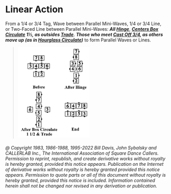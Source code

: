
# Linear Action

From a 1/4 or 3/4 Tag, Wave between Parallel
Mini-Waves, 1/4 or 3/4 Line, or Two-Faced Line
between Parallel Mini-Waves: ***All [Hinge](../ms/hinge.md)***,
***[Centers Box Circulate](../b1/circulate.md) 1½,
as outsides [Trade](../b2/trade.md)***.
***Those who meet
[Cast Off 3/4](../ms/cast_off_three_quarters.md), as others move up (as in 
[Hourglass Circulate](../a2/hourglass_circulate.md))*** to
form Parallel Waves or Lines.

> 
> ![alt](linear_action.png)
> 

###### @ Copyright 1983, 1986-1988, 1995-2022 Bill Davis, John Sybalsky and CALLERLAB Inc., The International Association of Square Dance Callers. Permission to reprint, republish, and create derivative works without royalty is hereby granted, provided this notice appears. Publication on the Internet of derivative works without royalty is hereby granted provided this notice appears. Permission to quote parts or all of this document without royalty is hereby granted, provided this notice is included. Information contained herein shall not be changed nor revised in any derivation or publication.
